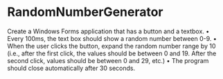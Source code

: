 # RandomNumberGenerator
Create a Windows Forms application that has a button and a textbox.
• Every 100ms, the text box should show a random number between 0-9.
• When the user clicks the button, expand the random number range by 10 (i.e., after the first
click, the values should be between 0 and 19. After the second click, values should be between 0
and 29, etc.)
• The program should close automatically after 30 seconds.
